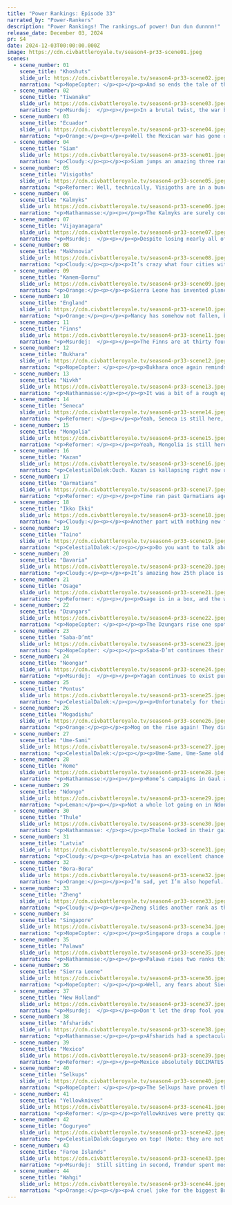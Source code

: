 ```yaml
---
title: "Power Rankings: Episode 33"
narrated_by: "Power-Rankers"
description: "Power Rankings! The rankings…of power! Dun dun dunnnn!"
release_date: December 03, 2024
pr: S4
date: 2024-12-03T00:00:00.000Z
image: https://cdn.civbattleroyale.tv/season4-pr33-scene01.jpeg
scenes:
  - scene_number: 01
    scene_title: "Khoshuts"
    slide_url: https://cdn.civbattleroyale.tv/season4-pr33-scene02.jpeg
    narration: "<p>NopeCopter: </p><p></p><p>And so ends the tale of the Khoshuts, and what an absolute ride it was. Initially voted in as a part of the Oirat trio alongside the Kalmyks and Dzungars, the Khoshuts actually got off to a solid start as they settled a large area relatively quickly… only for people to realize that they were completely ignoring the fertile land along the Ganges in favor of settling more fairly worthless Himalayan cities. This allowed Siam of all civs to secure the Ganges delta, and Harappa managed to gobble up a fair bit of land as well before the Khoshuts finally got the memo and started placing cities in places that actually had Food potential. Regardless of their odd settling habits, things were still looking fairly positive for the Khoshuts, and they were placed firmly around the top third… until the fateful war with their brothers the Dzungars. The more prepared Dzungar military easily took the undefended city of Gyangtse, but the real killer came in the peace deal, where the Khoshuts unceremoniously handed over the city of Lhasa - their second city, located right in the middle of their empire - for no reason whatsoever.</p><p></p><p>Obviously, this instantly turned all the hope for the Khoshuts into ridicule and frustration, and the Khoshuts sure didn’t seem eager to redeem themselves as they only launched a few token invasions of their more relevant neighbors, to no effect whatsoever. Even getting dragged into a three-way war with Siam and Dai Viet couldn’t make them remotely interesting as they aggressively failed to take the undefended Siamese city of Nakhon Ratchasima. They did almost kind of threaten to take a city off the Shang, but they followed this up with ANOTHER city gift, this time to Siam, so before long they had quickly become the biggest joke on the cylinder. An incompetent, ineffectual civ that seemed to actively WANT to lose, only kept safe by their position in the Himalayas (a position which became less effective with each city given away).</p><p></p><p>But then… then things began to change. The first sign was a city gift, not from the Khoshuts, but TO the Khoshuts, from Dai VIet - only for Dai Viet to immediately declare war on Siam to try and take Nakhon Ratchasima, kickstarting a Holy War that immediately put them back at war with Dai Viet. In essence, a free city for no actual peace. This did result in Siam just capturing the city gift for themselves, and the second Khoshut assault on Nakhon Ratchasima failed just as the first did, but it served as a hint that maybe, just maybe, the Khoshuts had something more going on behind that incompetent facade. The Khoshuts went silent for an episode after this, giving the sense that maybe their insane gambit was just a fluke, only to suddenly show their hand all at once in Episode 22. The Afsharids declared war on a weakened Harappa, seemingly poised to wipe them off the map, and the Khoshuts joined the fight as well - not something that seemed particularly relevant, given their prior war record.</p><p></p><p>Over the course of the next episode and a half, the Khoshuts proceeded to take and hold all four Harappan cities.</p><p></p><p>This was absolutely unprecedented, for such a minor power to effectively double their size by sniping an ENTIRE EMPIRE during a coalition war, and it instantly put the Khoshuts back on the map both figuratively and literally. The most insane part of the whole situation, however, was that it was only the beginning. Vijayanagara attempted to take the new Khoshut gains for themselves while they were vulnerable, but despite their tech advantage they were completely stalled out. Then, after a short reprieve, the Khoshuts were suddenly faced with a three-way coalition of the Afsharids, Dzungars, and Bukhara… which actually resulted in a net GAIN of one city as they not only held their borders but finally retook Lhasa from the Dzungars after so many turns of humiliation. This was followed up with yet another declaration of war against Siam, and unlike the previous ineffective stalemates, this time the Khoshuts were able to swoop in and quickly take not only Nakhon Ratchasima but also their OTHER gifted city of Shigatse. Granted, Siam was in the middle of being eviscerated by the Wahgi right after being torn up by Singapore, but this was still an efficient and effective war - the narrator of the episode even noted that the Khoshuts really could have gone further. Against all odds, Gushi Khan had done it: he had regained his honor and taken his empire from a laughing-stock to a fan favorite.</p><p></p><p>Unfortunately, no sooner had the Khoshuts regained their honor than their enemies finally decided to wipe them off the map for good. The Afsharids and Dzungars invaded once more, and this time, the Afsharids in particular were ready. It was a brutal lightning campaign, ignoring both the Great Wall and the mountainous defenses of the Khoshuts through excellent use of the Afshairds’ highly mobile units and brand-new air force. By the end of Episode 32, the Khoshuts had lost not only all of the former Harappan cities they’d taken from under the Afsharids’ noses, but they were poised to lose their hard-fought recapture of Lhasa, as well. They plummeted 16 spots in the Power Rankings. They were still placed above five other civilizations. By the end of the next episode, they were dead in 44th - before any of the critically-endangered rump states beneath them. It was a shocking display of the Afsharids’ efficiency, and a tragically sudden end to a civilization people had only just come to love.</p><p></p><p>At some point during this season, rotting away in the Himalayas amidst a sea of their own failures, the Khoshuts were given a choice: to continue to dimly smolder away in the mountains as just another ineffective mountain turtle, or to risk it all, veer straight off the road they’d been placed on, and burn so bright that nobody could possibly ignore them. The Khoshuts, thankfully for all of us, chose the latter. But the brightest flames burn out the quickest, and the Khoshuts were too good to stay with us for long. Do not fret. This was the choice they made. The reckless play of the Khoshuts in their final few episodes led to their early demise, but in exchange they gained a different sort of immortality that only a lucky few ever obtain in the CBR - a run no other civilization could ever replicate, a character arc that made them feel almost human, a piece of CBR lore to stand alongside the likes of Laos and Castile. The Khoshuts are the first Oirats to leave this mortal coil, but as the Kalmyks sit on two cities pecked away by Citadels and the Dzungars rot in their own mediocrity, they will surely be the last to leave our memory. F.</p>"
  - scene_number: 02
    scene_title: "Tiwanaku"
    slide_url: https://cdn.civbattleroyale.tv/season4-pr33-scene03.jpeg
    narration: "<p>Msurdej:  </p><p></p><p>In a brutal twist, the war between New Holland and Tiwanaku takes a surprising turn as forces cross Ecuador and Bora-Bora to invade Huyustus's last city. It's only a matter of time before a Great War Infantry marches into the city gates and eliminates this former contender.</p>"
  - scene_number: 03
    scene_title: "Ecuador"
    slide_url: https://cdn.civbattleroyale.tv/season4-pr33-scene04.jpeg
    narration: "<p>Orange:</p><p></p><p>Well the Mexican war has gone disastrously and now Pariti remains as the last stronghold of the Ecuadorian people. But it’s not as bad as it could be! They could be the neighboring city state of Tiwanaku who are even closer to death’s door! It is real funny that both of these two got crushed at about the same time and are gonna go out right next to each other in cities right next to each other. </p>"
  - scene_number: 04
    scene_title: "Siam"
    slide_url: https://cdn.civbattleroyale.tv/season4-pr33-scene01.jpeg
    narration: "<p>Cloudy:</p><p></p><p>Siam jumps an amazing three ranks due to not being at war with anyone while the three civs below it are either dead or about to die. See you at the top?</p>"
  - scene_number: 05
    scene_title: "Visigoths"
    slide_url: https://cdn.civbattleroyale.tv/season4-pr33-scene05.jpeg
    narration: "<p>Reformer: Well, technically, Visigoths are in a bunch of wars, but only two civs can realistically reach ‘em before paratroopers come online. Faroes were at war with them…but didn’t care enough to wait, good for them. New Holland is another civ that’s theoretically in reach, but again, paratroopers are required for such an endeavour. So in the meantime the inland city-state of Visigoths is pretty safe comparatively. But we’re past the point of easy conquest for sure. Visigoths could drop any second now. And it’ll be like the embers extinguishing rather than a bomb going off. </p>"
  - scene_number: 06
    scene_title: "Kalmyks"
    slide_url: https://cdn.civbattleroyale.tv/season4-pr33-scene06.jpeg
    narration: "<p>Nathanmasse:</p><p></p><p>The Kalmyks are surely counting their blessings that they did not get dragged into any of the conflicts erupting around them.  A rising tide lifts all boats as they say, so as long as they continue to fly under the radar they will keep creeping up through the ranks.</p>"
  - scene_number: 07
    scene_title: "Vijayanagara"
    slide_url: https://cdn.civbattleroyale.tv/season4-pr33-scene07.jpeg
    narration: "<p>Msurdej:  </p><p></p><p>Despite losing nearly all of their remaining cities, Vijayanagara gains two ranks from other civs doing worse than they had. Granted those two civs are now dead and about to be, but hey, its not Vijayanagara at the moment. Still, the two non-coastal cities Krishnadevaraya has will be harder for Singapore to  take without a solid land army. The Afhsarids though? That could be an issue if they throw out a DoW on the sick man of India.</p>"
  - scene_number: 08
    scene_title: "Makhnovia"
    slide_url: https://cdn.civbattleroyale.tv/season4-pr33-scene08.jpeg
    narration: "<p>Cloudy:</p><p></p><p>It’s crazy what four cities with barely any land tiles left can get you these days. Ranks just ain’t worth what they used to be. *Yells at cloud*</p>"
  - scene_number: 09
    scene_title: "Kanem-Bornu"
    slide_url: https://cdn.civbattleroyale.tv/season4-pr33-scene09.jpeg
    narration: "<p>Orange:</p><p></p><p>Sierra Leone has invented planes, things are not good. Ngazargamu is about to fall and is gonna leave Kanem-Bornu with some really not great cities, they aren’t dead yet, but if Sierra Leone wanted to they could go all the way. So K-B basically just has to pray Sierra leone doesn’t want a big relationship malus. </p>"
  - scene_number: 10
    scene_title: "England"
    slide_url: https://cdn.civbattleroyale.tv/season4-pr33-scene10.jpeg
    narration: "<p>Orange:</p><p></p><p>Nancy has somehow not fallen, but like, it probably will soon. Not much more past it though, especially since Nancy is fully split off from the rest of England’s cities. One more wound onto their bleeding body. </p>"
  - scene_number: 11
    scene_title: "Finns"
    slide_url: https://cdn.civbattleroyale.tv/season4-pr33-scene11.jpeg
    narration: "<p>Msurdej:  </p><p></p><p>The Finns are at thirty four.  </p><p>But that isn't good any more.  </p><p>Cuz it's now bottom ten,  </p><p>So it's a matter of when,  </p><p>The Finns are shown the door.</p>"
  - scene_number: 12
    scene_title: "Bukhara"
    slide_url: https://cdn.civbattleroyale.tv/season4-pr33-scene12.jpeg
    narration: "<p>NopeCopter: </p><p></p><p>Bukhara once again reminds everyone why they are the GOAT of Grit, the ultimate underdog, the pluckiest force on the cylinder, by throwing hands with Kazan and even sniping a city. Of course, this really doesn’t mean much in the long run since the Selkups or the Afshairds (or potentially even the Dzungars) could run them over at a moment’s notice, but respect for still trying in spite of that.</p>"
  - scene_number: 13
    scene_title: "Nivkh"
    slide_url: https://cdn.civbattleroyale.tv/season4-pr33-scene13.jpeg
    narration: "<p>Nathanmasse:</p><p></p><p>It was a bit of a rough episode for Nivkh. They clawed back Ytyk’ from Thule, defended it tooth and nail, but ended up giving it right back in a peace treaty.  Well, at least Nivkh itself lives on, but each one of these slow grinding wars weakens them further.  I only hope that when their time does come, they get to go out in a blaze of glory rather than being slowly constricted and snuffed out.</p>"
  - scene_number: 14
    scene_title: "Seneca"
    slide_url: https://cdn.civbattleroyale.tv/season4-pr33-scene14.jpeg
    narration: "<p>Reformer: </p><p></p><p>Yeah, Seneca is still here, in case you were concerned. </p>"
  - scene_number: 15
    scene_title: "Mongolia"
    slide_url: https://cdn.civbattleroyale.tv/season4-pr33-scene15.jpeg
    narration: "<p>Reformer: </p><p></p><p>Yeah, Mongolia is still here- Oh, I already used that line. Alright, let’s see. Mongolia never recovered from the beating Goguryeo and Selkups gave them. Even though Goguryeo didn’t end up getting all that much Mongolian land, I’ll readily argue that Goguryeo’s contribution to Mongolia’s collapse was much greater. Goguryeo spent ages weakening Mongolia, and Selkups simply swooped in at the opportune moment. Credit where credit is due, of course, but realistically Goguryeo did all the work. …Either way, my point is that Mongolia was doomed well before the collapse. They simply did not have the juice. Alas they cannot all be winners.</p>"
  - scene_number: 16
    scene_title: "Kazan"
    slide_url: https://cdn.civbattleroyale.tv/season4-pr33-scene16.jpeg
    narration: "<p>CelestialDalek:Ouch. Kazan is kallapsing right now under the weight of the Selkup military, and the walls are kalozing in on them. Even though their tech levels of ground forces are *similar*, with riflemen-on-rifleman action composing most of the battles, the airforce has really screwed Kazan over. They can’t defend their cities from being bombarded, they can’t defend from cavalry, they can’t defend from the incoming horde however thin-looking it is. This war has not necessarily developed in their favor, and the quickest way out would be a nice and easy peace deal.</p>"
  - scene_number: 17
    scene_title: "Qarmatians"
    slide_url: https://cdn.civbattleroyale.tv/season4-pr33-scene17.jpeg
    narration: "<p>Reformer: </p><p></p><p>Time ran past Qarmatians ages ago. We all still remember that young and spry Qarmatians that challenged the Afsharids and came up victorious. Or the nailbiter of a war against Pontus. Literal hundreds of turns ago. Since then, they’ve been in inconsequential wars against the likes of Saba, Vijayanagara, and Mogadishu, sure, but any actual glory was short-lived. And honestly, in hindsight…it wasn’t even all that impressive. Yeah, I said it. Qarmatians weren’t and aren’t impressive. They did not live up to expectations. And now they’re just waiting to die. Ah, what could’ve been…</p>"
  - scene_number: 18
    scene_title: "Ikko Ikki"
    slide_url: https://cdn.civbattleroyale.tv/season4-pr33-scene18.jpeg
    narration: "<p>Cloudy:</p><p></p><p>Another part with nothing new from Ikko Ikki. Their stats ranking jumped 6 places and they have 70 techs, just about catching up to the top tier, but they remain as screwed as ever. They even have advanced weapons like artillery and destroyers now. Still screwed.</p>"
  - scene_number: 19
    scene_title: "Taino"
    slide_url: https://cdn.civbattleroyale.tv/season4-pr33-scene19.jpeg
    narration: "<p>CelestialDalek:</p><p></p><p>Do you want to talk about the Taino? TaiNO! </p>"
  - scene_number: 20
    scene_title: "Bavaria"
    slide_url: https://cdn.civbattleroyale.tv/season4-pr33-scene20.jpeg
    narration: "<p>Cloudy:</p><p></p><p>It’s amazing how 25th place is just worthless now. I mean, we literally put Bavaria there. Madness.</p>"
  - scene_number: 21
    scene_title: "Osage"
    slide_url: https://cdn.civbattleroyale.tv/season4-pr33-scene21.jpeg
    narration: "<p>Reformer: </p><p></p><p>Osage is in a box, and the walls are closing in. Walls covered in spikes. Damn that sure is a nasty way to go. But I digress. Mexico and Yellowknives are inevitable reapers for the plucky plains civ. It’s a shame, too, because Osage obviously have that dawg in them. They just got barraged too much for bullying Shawnee so early, and ever since their life has just been a struggle for survival. It is honestly a testament to their willpower that they are as strong as they are right now. Which isn’t particularly strong mind you. But they’re not a rump state either. It’s an achievement worth being proud about. </p>"
  - scene_number: 22
    scene_title: "Dzungars"
    slide_url: https://cdn.civbattleroyale.tv/season4-pr33-scene22.jpeg
    narration: "<p>NopeCopter: </p><p></p><p>The Dzungars rise one spot on the Power Rankings because Kazan is dying. Note that the Dzungars are not responsible for or even really benefiting from this in any way, which is concerning considering how close they are to the actual benefactor (the Selkups). I’m sure there’s some smug satisfaction to be gained from watching Kazan go down like a sack of bricks for the Dzungars, but it’s a bit of a hollow victory considering we all know who’s next on the chopping block.</p>"
  - scene_number: 23
    scene_title: "Saba-D’mt"
    slide_url: https://cdn.civbattleroyale.tv/season4-pr33-scene23.jpeg
    narration: "<p>NopeCopter: </p><p></p><p>Saba-D’mt continues their riveting back-and-forth duel with Pontus over Damietta. Meanwhile, Sierra Leone has started to actually conquer Kanem-Bornu, Mogadishu continues their Indian Ocean exploits, and even Ndongo is getting an air force online. Saba-D’mt has unfortunately fallen deep into mediocrity, and climbing their way out of this pit is going to be way harder than the one they fell into on Episode 1.</p>"
  - scene_number: 24
    scene_title: "Noongar"
    slide_url: https://cdn.civbattleroyale.tv/season4-pr33-scene24.jpeg
    narration: "<p>Msurdej:  </p><p></p><p>Yagan continues to exist purely at the whims of the Wahgi. If Bo'lim ever decides to use the more than dozen rocket artillery to lay waste to the Noongar, it could quickly be the end for them. Sure they could go for Palawa, but at this point, any loss of military power could lead to Wahgi storming the beaches of  Western Australia.</p>"
  - scene_number: 25
    scene_title: "Pontus"
    slide_url: https://cdn.civbattleroyale.tv/season4-pr33-scene25.jpeg
    narration: "<p>CelestialDalek:</p><p></p><p>Unfortunately for their chances, Pontus has decided to waste buckets of their military on the back-and-forth tussle over Damietta. But hey Saba won’t retake it for like another 3 turns. The problem is they don’t have too many good targets. The Qarmatians are cannon fodder, but beyond they Mithridates will have to try and get through the Balkans to attack Bavaria. Probably not happening. At least just fight Rome and, if you lose, go out in style.</p>"
  - scene_number: 26
    scene_title: "Mogadishu"
    slide_url: https://cdn.civbattleroyale.tv/season4-pr33-scene26.jpeg
    narration: "<p>Orange:</p><p></p><p>Mog on the rise again! They didn’t really do much, so it was mostly an increase from their stats going up and just having a nice position. Really, they can go after Saba, Ndongo, or even potentially the Qarmatians. They got the options, and now the stats, so hopefully they can flex their muscles again and put themselves on top of Africa.</p>"
  - scene_number: 27
    scene_title: "Ume-Sami"
    slide_url: https://cdn.civbattleroyale.tv/season4-pr33-scene27.jpeg
    narration: "<p>CelestialDalek:</p><p></p><p>Ume-Same, Ume-Same old business in Scandinavia. Rijkuo-maja is still too chickenshit to attack the Finns, the Faroes don’t feel like attacking them, the balance of power in Europe remains stagnant.</p>"
  - scene_number: 28
    scene_title: "Rome"
    slide_url: https://cdn.civbattleroyale.tv/season4-pr33-scene28.jpeg
    narration: "<p>Nathanmasse:</p><p></p><p>Rome’s campaigns in Gaul aren’t going so well.  They managed to flip Nancy once during this episode, but England’s artillery seems too powerful to hold the beachhead around the city.  Each unit that lands on the coast just gets wiped out before it can push any further.  Rome does have open borders with Bavaria and Faroe Islands, so if they’re clever they just might be able to flank the city from the north with Cavalry or something.  But then again, maybe that’s giving the AI too much credit.</p>"
  - scene_number: 29
    scene_title: "Ndongo"
    slide_url: https://cdn.civbattleroyale.tv/season4-pr33-scene29.jpeg
    narration: "<p>Leman:</p><p></p><p>Not a whole lot going on in Ndongo land. The most impactful thing for them is the collapse of Kanem Bornu. In the PR server a lot of us have been calling Kanem the key to Africa: whoever conquers them will win the continent. Turns out its not Ndongo.</p>"
  - scene_number: 30
    scene_title: "Thule"
    slide_url: https://cdn.civbattleroyale.tv/season4-pr33-scene30.jpeg
    narration: "<p>Nathanmasse: </p><p></p><p>Thule locked in their gains against Nivkh this week and made peace.  Not all that bad to be honest; they gained three cities and a bridgehead for the next war with the Nivkh if they ever get around to it.  The big issue though is their finances.  They are experiencing a crippling deficit (nearly 1,000 GPT) which is cutting their science by 66%.  They were already facing an uphill battle against the Yellowknives to say the least but now with YK pulling further ahead with every passing turn it’s looking insurmountable. </p>"
  - scene_number: 31
    scene_title: "Latvia"
    slide_url: https://cdn.civbattleroyale.tv/season4-pr33-scene31.jpeg
    narration: "<p>Cloudy:</p><p></p><p>Latvia has an excellent chance to pick up a lot of territory off of one of their largest neighbors right now if they declare war on the collapsing Kazan. But given how quiet Latvia has been since, well, forever pretty much, we have to imagine it’s unlikely. For the moment we’ve raised Latvia one rank, but if the Selkups completely conquer Kazan and Karlis Ulmanis finds himself with a top 5 power on his doorstep, we might drop Latvia to record lows.</p>"
  - scene_number: 32
    scene_title: "Bora-Bora"
    slide_url: https://cdn.civbattleroyale.tv/season4-pr33-scene32.jpeg
    narration: "<p>Orange:</p><p></p><p>I’m sad, yet I’m also hopeful. Bora kept Wahgi at bay for a very long time for how far ahead Wahgi is. But sadly, Wahgi finally realized they can embark infantry, and now cities are starting to fall. Still slow, only three originally Boran cities have fallen. But there will probably be a few more, despite the air advantage. Puni really needs to pull out a peace deal real quick before their capital is in danger, but at the very least he can rest well knowing that Wahgi probably isn’t going to go all the way to South America where the new Bora core is. Like, we’re still third on cities, and after Anau falls Wahgi will have just tied us. There’s a lot to go before Bora is out, just hopefully someone else is able to step in and try to stop Wahgi before it's too late.</p>"
  - scene_number: 33
    scene_title: "Zheng"
    slide_url: https://cdn.civbattleroyale.tv/season4-pr33-scene33.jpeg
    narration: "<p>Cloudy:</p><p></p><p>Zheng slides another rank as they continue to stagnate. Wahgi units are starting to carpet their territory, which is causing other Wahgi neighbors’ ranks to fall as well. Overall, it’s looking like Zheng has probably missed the boat and will end up as a much bigger Ikko Ikki unless Wahgi or Goguryeo unexpectedly collapses.</p>"
  - scene_number: 34
    scene_title: "Singapore"
    slide_url: https://cdn.civbattleroyale.tv/season4-pr33-scene34.jpeg
    narration: "<p>NopeCopter: </p><p></p><p>Singapore drops a couple spots just due to the rise of a few other major powers, but really, things are looking about the same for them as they did last episode: remarkably good, considering they border the Wahgi. Vijayanagara has been effectively rumped, and securing a base in India has opened up a couple of new potential targets in the Qarmatians and Mogadishu - even the Noongar could be on the table if they play their cards right (which they always do). Acting while the Wahgi are busy is crucial if they want to remain a top player, but given they have open borders with the Wahgi, the odds of the two going to war any time soon seems pretty minimal. They just need to hope that housing the Wahgi armed forces doesn’t prevent them from building too many units of their own.</p>"
  - scene_number: 35
    scene_title: "Palawa"
    slide_url: https://cdn.civbattleroyale.tv/season4-pr33-scene35.jpeg
    narration: "<p>Nathanmasse:</p><p></p><p>Palawa rises two ranks this week on what I have to assume is stats alone.  They picked an excellent time to join Wahgi in the war against Bora-Bora but got cold feet and abandoned the campaign just when they had the opportunity to make significant gains.  They couldn’t even manage to hold onto one of Bora’s cities.  They really squandered an opportunity and will make me question their competency in each of their wars going forward. </p>"
  - scene_number: 36
    scene_title: "Sierra Leone"
    slide_url: https://cdn.civbattleroyale.tv/season4-pr33-scene36.jpeg
    narration: "<p>NopeCopter: </p><p></p><p>Well, any fears about Sierra Leone’s war against Kanem-Bornu should be gone now as they slowly but surely make progress against the Great Wall of Africa. They’re getting their air force online too, which is pretty massive. This, however, was not enough to keep Sierra Leone from tumbling two spots down the Power Rankings - not because of something they did or didn’t do, but just because Mexico and the Afsharids did even more. But you know what they say: it’s better to compare yourself to who you were before than to compare yourself to others, and from that perspective, things have never looked better for Sierra Leone.</p>"
  - scene_number: 37
    scene_title: "New Holland"
    slide_url: https://cdn.civbattleroyale.tv/season4-pr33-scene37.jpeg
    narration: "<p>Msurdej:  </p><p></p><p>Don't let the drop fool you, New Holland was pretty good this part. I wasn't expecting their war with Tiwanaku to go anywhere, but it looks like those open borders are paying off! The biggest challenge now will be getting some melee units near the burning city. And with Bora-Bora being chomped on by Wahgi, this gives Johan a chance to become master of South America. If only Mexico hadn't gotten in the way, which is part of the reason New Holland drops. The other reason is...</p>"
  - scene_number: 38
    scene_title: "Afsharids"
    slide_url: https://cdn.civbattleroyale.tv/season4-pr33-scene38.jpeg
    narration: "<p>Nathanmasse:</p><p></p><p>Afsharids had a spectacular episode and rose 6 ranks this week.  The Khoshuts have been eliminated and now they just need to focus on rebuilding if they’re given enough time to do so.  Once that’s completed they will have no shortage of avenues to expand; Bukhara, Kalmyks, Siam, and Vijayanagara would be easy pickings and even Dzungars and Qarmatians shouldn’t be too much of an issue with the Afsharid’s air superiority.  The one catch is they pushed so far into Khoshut that they now border Wahgi who could just as quickly push the Afsharids back out of this territory if they so choose.</p>"
  - scene_number: 39
    scene_title: "Mexico"
    slide_url: https://cdn.civbattleroyale.tv/season4-pr33-scene39.jpeg
    narration: "<p>Reformer: </p><p></p><p>Mexico absolutely DECIMATES Ecuador this episode. Immense devastation across the northwest corner of the continent. But more importantly, an immense boost in power, as Mexico acquires eight (!) cities through this war. The cities are weak now, but will inevitably grow to fuel Mexico’s future ambitions. After a time of consolidation, Mexico’s options will be…somewhat limited, let’s say. Despite this upgrade, Mexico is bordered by Yellowknives, New Holland, and Bora-Bora. Further off, Goguryeo and Wahgi could theoretically be threats. Easy expansion options are starting to vanish before our very eyes. Mexico is one of the cases where this is the most apparent. Competition will only get more serious from here, and while Mexico certainly is working hard to keep up the pace, there won’t be much time for rest, realistically. </p>"
  - scene_number: 40
    scene_title: "Selkups"
    slide_url: https://cdn.civbattleroyale.tv/season4-pr33-scene40.jpeg
    narration: "<p>NopeCopter: </p><p></p><p>The Selkups have proven they deserve their fifth-place ranking this episode by making the exact right move they need to at this moment: invading Kazan. And man, have they been invading Kazan. They’ve already taken several cities, mostly ignoring the normally-difficult Urals, and they seem set to take several more. Depending on how far the Selkups go, they could potentially even end up about on par with the other top powers of the game… and even if they don’t, they’ve at least bought themselves some valuable time and resources to avoid falling too much further behind.</p>"
  - scene_number: 41
    scene_title: "Yellowknives"
    slide_url: https://cdn.civbattleroyale.tv/season4-pr33-scene41.jpeg
    narration: "<p>Reformer: </p><p></p><p>Yellowknives were pretty quiet this week, but they were working feverishly in the background. Three new techs, starting with Combined Arms for tanks, continuing with Steam Power (mostly for backfilling), and ending up with Refrigeration for submarines. Now they’re researching Radio, the final prereq they need for Electronics (for battleships), which in turn will lead to Radar for better planes…militaristic advancements happen real fast at this point in the game, which Yellowknives will proudly show off. Well. ‘Show off’, as in, build up during peacetime. I would certainly be much happier to see these shiny new weapons get some actual use. Take Thule for example. Bankrupt up the ass. That civ ain’t techin’ shit. They’ll only become an easier target every episode! Only good things in Yellowknives’ future, I’m sure.</p>"
  - scene_number: 42
    scene_title: "Goguryeo"
    slide_url: https://cdn.civbattleroyale.tv/season4-pr33-scene42.jpeg
    narration: "<p>CelestialDalek:Goguryeo on top! (Note: they are not on the top, merely near the top). Not the most exciting part for Gogurgamers, but we still ball. They could easily take on any of their neighbors not named the Afsharids (the main obstacle there is terrain), only facing a bit more resistance from Zheng but a lot from Wahgi. The possibilities are endless, it’s just that their only war is currently against Shang. And Shang is dead.</p>"
  - scene_number: 43
    scene_title: "Faroe Islands"
    slide_url: https://cdn.civbattleroyale.tv/season4-pr33-scene43.jpeg
    narration: "<p>Msurdej:  Still sitting in second, Trøndur spent most of the part recovering and incorporating his new English conquests into his territory. This is costing them a whole lotta money, but they still have a fat stack of cash. There was a war with the Visigoths that could have been interesting if he had committed, but alas, it went nowhere. They're still sitting on a massive lead in Europe, with few foes that could really trouble them. It's just a matter of them getting back in the war saddle and going to fight again.</p>"
  - scene_number: 44
    scene_title: "Wahgi"
    slide_url: https://cdn.civbattleroyale.tv/season4-pr33-scene44.jpeg
    narration: "<p>Orange:</p><p></p><p>A cruel joke for the biggest Bora-Bora supporter to get both Bora and Wahgi slides to do for the rankings… Wahgi’s performance in this war has been, oof. Despite their insane lead on everyone, they took most of the last two parts to realize they can embark units, but now that they figured that one out they are making a strong push. Wahgi’s main goal for this should just be to not make peace soon (of course my own desire is that they should make white peace immediately), Bora’s core isn’t too great but they don’t have the means to stop Wahgi’s forces. So uh, pour one out for the best, none of Wahgi’s neighbors are anywhere close to them.</p>"
---
```

